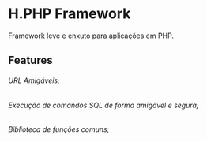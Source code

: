 # H.PHP Framework
Framework leve e enxuto para aplicações em PHP.

## Features
###### URL Amigáveis;
###### Execução de comandos SQL de forma amigável e segura;
###### Biblioteca de funções comuns;
